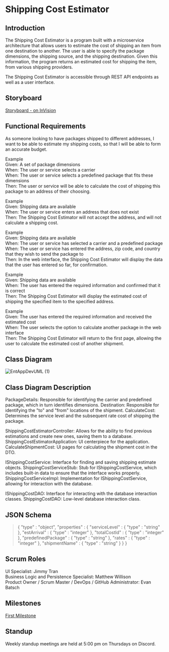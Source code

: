 # Shipping Cost Estimator

## Introduction

The Shipping Cost Estimator is a program built with a microservice architecture that allows users to estimate the cost of shipping an item from one destination to another. The user is able to specify the package dimensions, the shipping source, and the shipping destination. Given this information, the program returns an estimated cost for shipping the item, from various shipping providers.  

The Shipping Cost Estimator is accessible through REST API endpoints as well as a user interface.

## Storyboard

[Storyboard - on InVision](https://projects.invisionapp.com/prototype/PackageEstimation-ckf98cvt2004taz0128ve02vh/play/67bb3bf9)

## Functional Requirements

As someone looking to have packages shipped to different addresses, I want to be able to estimate my shipping costs, so that I will be able to form an accurate budget.  

Example  
Given: A set of package dimensions  
When: The user or service selects a carrier  
When: The user or service selects a predefined package that fits these dimensions  
Then: The user or service will be able to calculate the cost of shipping this package to an address of their choosing.  

Example  
Given: Shipping data are available  
When: The user or service enters an address that does not exist  
Then: The Shipping Cost Estimator will not accept the address, and will not calculate a shipping cost.  

Example  
Given: Shipping data are available  
When: The user or service has selected a carrier and a predefined package  
When: The user or service has entered the address, zip code, and country that they wish to send the package to  
Then: In the web interface, the Shipping Cost Estimator will display the data that the user has entered so far, for confirmation.  

Example  
Given: Shipping data are available  
When: The user has entered the required information and confirmed that it is correct  
Then: The Shipping Cost Estimator will display the estimated cost of shipping the specified item to the specified address.  

Example  
Given: The user has entered the required information and received the estimated cost  
When: The user selects the option to calculate another package in the web interface  
Then: The Shipping Cost Estimator will return to the first page, allowing the user to calculate the estimated cost of another shipment.  

## Class Diagram
![EntAppDevUML (1)](https://user-images.githubusercontent.com/55462414/93695181-0021f600-fae2-11ea-873a-2110b72ba915.png)
## Class Diagram Description
PackageDetails: Responsible for identifying the carrier and predefined package, which in turn identifies dimensions.
Destination: Responsible for identifying the "to" and "from" locations of the shipment.
CalculateCost: Determines the service level and the subsequent rate cost of shipping the package.

ShippingCostEstimatorController: Allows for the ability to find previous estimations and create new ones, saving them to a database.
ShippingCostEstimatorApplication: UI centerpiece for the application.
CalculateShipmentCost: UI pages for calculating the shipment cost in the DTO.

IShippingCostService: Interface for finding and saving shipping estimate objects.
ShippingCostServiceStub: Stub for IShippingCostService, which includes built-in data to ensure that the interface works properly.
ShippingCostServiceImpl: Implementation for IShippingCostService, allowing for interaction with the database.

IShippingCostDAO: Interface for interacting with the database interaction classes.
ShippingCostDAO: Low-level database interaction class.
## JSON Schema
>{
>  "type" : "object",
>  "properties" : {
>    "serviceLevel" : {
>      "type" : "string"
>    },
>    "estArrival" : {
>      "type" : "integer"
>    },
>    "totalCostId" : {
>      "type" : "integer"
>    },
>    "predefinedPackage" : {
>      "type" : "string"
>    },
>    "rates" : {
>      "type" : "integer"
>    },
>    "shipmentName" : {
>      "type" : "string"
>    }
>  }
>}
## Scrum Roles
UI Specialist: Jimmy Tran  
Business Logic and Persistence Specialist: Matthew Willison  
Product Owner / Scrum Master / DevOps / GitHub Administrator: Evan Batsch  

## Milestones

[First Milestone](https://github.com/batschew/shipping-cost-estimator/milestone/1)

## Standup

Weekly standup meetings are held at 5:00 pm on Thursdays on Discord.
